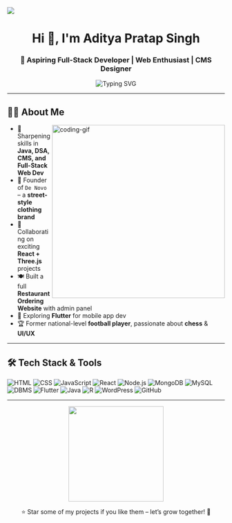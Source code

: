 <img src="https://github.com/Anmol-Baranwal/Cool-GIFs-For-GitHub/assets/74038190/d48893bd-0757-481c-8d7e-ba3e163feae7" />

<h1 align="center">Hi 👋, I'm Aditya Pratap Singh
</h1>

<h3 align="center">🚀 Aspiring Full-Stack Developer | Web Enthusiast | CMS Designer</h3>

<p align="center">
  <img src="https://readme-typing-svg.demolab.com?font=Fira+Code&size=22&pause=1000&center=true&vCenter=true&width=500&lines=Building+De+Novo+-+Streetwear+Brand;Creating+with+React+%26+Three.js;Learning+Java+%7C+DSA+%7C+Flutter+%7C+R;Ex-National+Football+Player+%7C+Chess+Lover" alt="Typing SVG" />
</p>

---

## 👨‍💻 About Me

<img align="right" alt="coding-gif" width="400" src="https://github.com/Anmol-Baranwal/Cool-GIFs-For-GitHub/assets/74038190/219bcc70-f5dc-466b-9a60-29653d8e8433" />

- 🌱 Sharpening skills in **Java, DSA, CMS, and Full-Stack Web Dev**
- 🎯 Founder of `De Novo` – a **street-style clothing brand**
- 🔭 Collaborating on exciting **React + Three.js** projects
- 🍽️ Built a full **Restaurant Ordering Website** with admin panel
- 📱 Exploring **Flutter** for mobile app dev
- 🏆 Former national-level **football player**, passionate about **chess** & **UI/UX**

---

## 🛠️ Tech Stack & Tools

![HTML](https://img.shields.io/badge/HTML5-E34F26?logo=html5&logoColor=white)
![CSS](https://img.shields.io/badge/CSS3-1572B6?logo=css3&logoColor=white)
![JavaScript](https://img.shields.io/badge/JavaScript-F7DF1E?logo=javascript&logoColor=black)
![React](https://img.shields.io/badge/React-20232A?logo=react&logoColor=61DAFB)
![Node.js](https://img.shields.io/badge/Node.js-43853D?logo=node.js&logoColor=white)
![MongoDB](https://img.shields.io/badge/MongoDB-4EA94B?logo=mongodb&logoColor=white)
![MySQL](https://img.shields.io/badge/MySQL-4479A1?logo=mysql&logoColor=white)
![DBMS](https://img.shields.io/badge/DBMS-003366?logo=databricks&logoColor=white)
![Flutter](https://img.shields.io/badge/Flutter-02569B?logo=flutter&logoColor=white)
![Java](https://img.shields.io/badge/Java-ED8B00?logo=java&logoColor=white)
![R](https://img.shields.io/badge/R-276DC3?logo=r&logoColor=white)
![WordPress](https://img.shields.io/badge/WordPress-21759B?logo=wordpress&logoColor=white)
![GitHub](https://img.shields.io/badge/GitHub-181717?logo=github&logoColor=white)


---

<p align="center">
  <img src="https://user-images.githubusercontent.com/74038190/214644145-264f4759-7633-441e-9d67-d8dda9d50d26.gif" width="220" />
</p>

<p align="center">⭐️ Star some of my projects if you like them – let’s grow together! 🙌</p>
